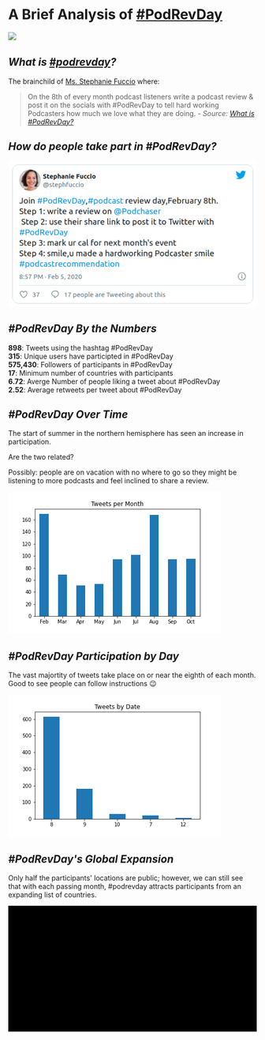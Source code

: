 # A Brief Analysis of [#PodRevDay](https://www.stephfuccio.com/podrevday.html "What is #podrevday?") 


![](https://blog.podchaser.com/wp-content/uploads/2020/03/ESlXMPPWAAAdAbw.jpg)


## ***What is [#podrevday](https://www.stephfuccio.com/podrevday.html)?*** 

The brainchild of [Ms. Stephanie Fuccio](https://www.stephfuccio.com/) where: 

>On the 8th of every month podcast listeners write a podcast review & post it on the socials with #PodRevDay to tell hard working Podcasters how much we love what they are doing. - *Source:* [*What is #PodRevDay?*](https://www.stephfuccio.com/podrevday.html#) 

## ***How do people take part in #PodRevDay?***

![](plots/podrevdaytweet.png)  

## ***#PodRevDay By the Numbers***

__898__: Tweets using the hashtag #PodRevDay  
__315__: Unique users have participted in #PodRevDay  
__575,430__: Followers of participants in #PodRevDay  
__17__: Minimum number of countries with participants  
__6.72__: Averge Number of people liking a tweet about #PodRevDay  
__2.52__: Average retweets per tweet about #PodRevDay  

## ***#PodRevDay Over Time***
The start of summer in the northern hemisphere has seen an increase in participation. 

Are the two related? 

Possibly: people are on vacation with no where to go so they might be listening to more podcasts and feel inclined to share a review. 

![](plots/tweets_per_month.png)  


## ***#PodRevDay Participation by Day***

The vast majortity of tweets take place on or near the eighth of each month. Good to see people can follow instructions :wink: 

![](plots/tweets_by_date.png)  


## ***#PodRevDay's Global Expansion***

Only half the participants' locations are public; however, we can still see that with each passing month, #podrevday attracts participants from an expanding list of countries.

![](https://github.com/educatorsRlearners/podrevday/blob/master/plots/podrevday.gif "#PodRevDay Bar Chart Race")

